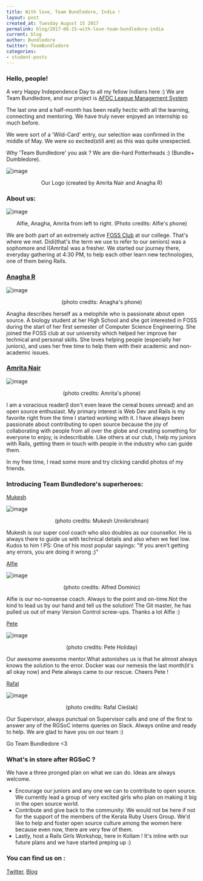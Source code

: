```yaml
---
title: With love, Team Bundledore, India !
layout: post
created_at: Tuesday August 15 2017
permalink: blog/2017-08-15-with-love-team-bundledore-india
current: blog
author: Bundledore
twitter: TeamBundledore
categories:
- student-posts
---
```

 
### Hello, people! 
 
A very Happy Independence Day to all my fellow Indians here :) We are Team Bundledore, and our project is [AFDC League Management System](https://leagues.afdc.com/) 
 
The last one and a half-month has been really hectic with all the learning, connecting and mentoring. We have truly never enjoyed an internship so much before. 
 
We were sort of a 'Wild-Card' entry, our selection was confirmed in the middle of May. We were so excited(still are) as this was quite unexpected. 

Why 'Team Bundledore' you ask ?
We are die-hard Potterheads :) (Bundle+ Dumbledore). 
 
 ![image](/img/blog/2017/bundledore.jpg)
<div align="center" class="image-credits">Our Logo (created by Amrita Nair and Anagha R)</div>

### About us: 

![image](/img/blog/2017/About_us.jpg)
<div align="center" class="image-credits">Alfie, Anagha, Amrita from left to right. (Photo credits: Alfie's phone)</div>

We are both part of an extremely active [FOSS Club](http://foss.amrita.ac.in/) at our college. That's where we met. Didi(that's the term we use to refer to our seniors) was a sophomore and I(Amrita) was a fresher. We started our journey there, everyday gathering at 4:30 PM, to help each other learn new technologies, one of them being Rails.
 
### [Anagha R](https://anaghar1996.wordpress.com/authors-info/)
 
![image](/img/blog/2017/anagha.jpg)
<div align="center" class="image-credits">(photo credits: Anagha's phone)</div>

Anagha describes herself as a melophile who is passionate about open source. A biology student at her High School and she got interested in FOSS during the start of her first semester of Computer Science Engineering. She joined the FOSS club at our university which helped her improve her technical and personal skills. She loves helping people (especially her juniors), and uses her free time to help them with their academic and non-academic issues.  
 
### [Amrita Nair](https://amrtanair.wordpress.com/)

![image](/img/blog/2017/amrita.jpg)
<div align="center" class="image-credits">(photo credits: Amrita's phone)</div>

I am a voracious reader(I don't even leave the cereal boxes unread) and an open source enthusiast. My primary interest is Web Dev and Rails is my favorite right from the time I started working with it. I have always been passionate about contributing to open source because the joy of collaborating with people from all over the globe and creating something for everyone to enjoy, is indescribable. Like others at our club, I help my juniors with Rails, getting them in touch with people in the industry who can guide them. 

In my free time, I read some more and try clicking candid photos of my friends. 

### Introducing Team Bundledore's superheroes:

[Mukesh](https://github.com/libreation)

![image](/img/blog/2017/mukesh.jpg)
<div align="center" class="image-credits">(photo credits: Mukesh Unnikrishnan)</div>

Mukesh is our super cool coach who also doubles as our counsellor. He is always there to guide us with technical details and also when we feel low. Kudos to him !
PS: One of his most popular sayings: "If you aren't getting any errors, you are doing it wrong ;)"

[Alfie](https://github.com/alfie-max)

![image](/img/blog/2017/alfie.jpg)
<div align="center" class="image-credits">(photo credits: Alfred Dominic)</div>

Alfie is our no-nonsense coach. Always to the point and on-time.Not the kind to lead us by our hand and tell us the solution! The Git master, he has pulled us out of many Version Control screw-ups. Thanks a lot Alfie :)

[Pete](https://github.com/toomuchpete) 

![image](/img/blog/2017/pete.jpg)
<div align="center" class="image-credits">(photo credits: Pete Holiday)</div>

Our awesome awesome mentor.What astonishes us is that he almost always knows the solution to the error. Docker was our nemesis the last month(it's all okay now) and Pete always came to our rescue. Cheers Pete !

[Rafal](https://github.com/ravicious)

![image](/img/blog/2017/rafal.jpg)
<div align="center" class="image-credits">(photo credits: Rafal Cieślak)</div>

Our Supervisor, always punctual on Supervisor calls and one of the first to answer any of the RGSoC interns queries on Slack. Always online and ready to help. We are glad to have you on our team :) 

Go Team Bundledore <3

### What's in store after RGSoC ? 

We have a three pronged plan on what we can do. Ideas are always welcome.

* Encourage our juniors and any one we can to contribute to open source. We currently lead a group of very excited girls who plan on making it big in the open source world.
* Contribute and give back to the community. We would not be here if not for the support of the members of the Kerala Ruby Users Group. We'd like to help and foster open source culture among the women here because even now, there are very few of them.
* Lastly, host a Rails Girls Workshop, here in Kollam ! It's inline with our future plans and we have started preping up :)

### You can find us on :
[Twitter](https://twitter.com/teambundledore?lang=en), [Blog](https://teambundledore.wordpress.com/author/teambundledore/)



